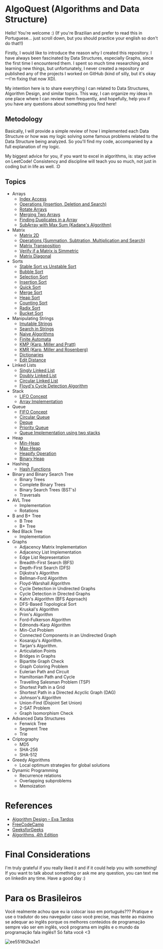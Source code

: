 # AlgoQuest (Algorithms and Data Structure)

Hello! You're welcome :) (If you're Brazilian and prefer to read this in Portuguese... just scroll down, but you should practice your english so don't do that!!)

Firstly, I would like to introduce the reason why I created this repository. I have always been fascinated by Data Structures, especially Graphs, since the first time I encountered them. I spent so much time researching and learning new things, but unfortunately, I never created a repository or published any of the projects I worked on GitHub (kind of silly, but it's okay—I'm fixing that now XD).

My intention here is to share everything I can related to Data Structures, Algorithm Design, and similar topics. This way, I can organize my ideas in one place where I can review them frequently, and hopefully, help you if you have any questions about something you find here!

## Metodology

Basically, I will provide a simple review of how I implemented each Data Structure or how was my logic solving some famous problems related to the Data Structure being analyzed. So you'll find my code, accompanied by a full explanation of my logic.

My biggest advice for you, if you want to excel in algorithms, is: stay active on LeetCode! Consistency and discipline will teach you so much, not just in coding but in life as well. :D

## Topics
- Arrays
    - [Index Access](Implementations/Arrays/index_access.cpp)
    - [Operations (Insertion, Deletion and Search)](Implementations/Arrays/operations.cpp) 
    - [Rotate Arrays](Implementations/Arrays/rotate_array.cpp)
    - [Merging Two Arrays](Implementations/Arrays/merging_arrays.cpp)
    - [Finding Duplicates in a Array](Implementations/Arrays/find_duplicated.cpp)
    - [SubArray with Max Sum (Kadane's Algorithm)](Implementations/Arrays/kadane_algo.cpp)
- Matrix
    - [Matrix 2D](Implementations/Matrix/2d_matrix.cpp)
    - [Operations (Summation, Subtration, Multiplication and Search)](Implementations/Matrix/Operations/)
    - [Matrix Transposition](Implementations/Matrix/transposition.cpp)
    - [Verify if a Matrix is Simmetric](Implementations/Matrix/verify_simmetry.cpp)
    - [Matrix Diagonal](Implementations/Matrix/matrix_diagonal.cpp)
- Sorts
    - [Stable Sort vs Unstable Sort](Implementations/Sorts/stable_sorts.cpp)
    - [Bubble Sort](Implementations/Sorts/bubble_sort.cpp)
    - [Selection Sort](Implementations/Sorts/selection_sort.cpp)
    - [Insertion Sort](Implementations/Sorts/insertion_sort.cpp)
    - [Quick Sort](Implementations/Sorts/quick_sort.cpp)
    - [Merge Sort](Implementations/Sorts/merge_sort.cpp)
    - [Heap Sort](Implementations/Sorts/heap_sort.cpp)
    - [Counting Sort](Implementations/Sorts/counting_sort.cpp)
    - [Radix Sort](Implementations/Sorts/radix_sort.cpp)
    - [Bucket Sort](Implementations/Sorts/bucket_sort.cpp)
- Manipulating Strings
    - [Imutable Strings](Implementations/Strings/imutable_strings.cpp)
    - [Search in Strings](Implementations/Strings/search_strings.cpp)
    - [Naive Algorithms](Implementations/Strings/naive_strings.cpp)
    - [Finite Automata](Implementations/Strings/finite_automata.cpp)
    - [KMP (Karp, Miller and Pratt)](Implementations/Strings/kmp_algo.cpp)
    - [KMR (Karp, Miller and Rosenberg)](Implementations/Strings/kmr_algo.cpp)
    - [Dictionaries](Implementations/Strings/dictionaries.cpp)
    - [Edit Distance](Implementations/Strings/edit_distance.cpp)
- Linked Lists
    - [Singly Linked List](Implementations/LinkedLists/singly_linked.cpp)
    - [Doubly Linked List](Implementations/LinkedLists/doubly_linked.cpp)
    - [Circular Linked List](Implementations/LinkedLists/circular_linked.cpp)
    - [Floyd's Cycle Detection Algorithm](Implementations/LinkedLists/floyd_algo.cpp)
- Stack
    - [LIFO Concept](Implementations/Stack/lifo.cpp)
    - [Array Implementation](Implementations/Stack/array_imp.cpp)
- Queue
    - [FIFO Concept](Implementations/Queue/fifo.cpp)
    - [Circular Queue](Implementations/Stack/circular_queue.cpp)
    - [Deque](Implementations/Stack/deque.cpp)
    - [Priority Queue](Implementations/Stack/priority_queue.cpp)
    - [Queue Implementation using two stacks](Implementations/Stack/two_stacks.cpp)
- Heap
    - [Min-Heap](Implementations/Heaps/minheap.cpp)
    - [Max-Heap](Implementations/Heaps/maxheap.cpp)
    - [Heapify Operation](Implementations/Heaps/heapify.cpp)
    - [Binary Heap](Implementations/Heaps/binary_heap.cpp)
- Hashing
    - [Hash Functions](Implementations/Hashing/hashing.cpp)
- Binary and Binary Search Tree
    - Binary Trees
    - Complete Binary Trees
    - Binary Search Trees (BST's)
    - Traversals
- AVL Tree
    - Implementation
    - Rotations
- B and B+ Tree
    - B Tree
    - B+ Tree
- Red Black Tree
    - Implementation 
- Graphs
    - Adjacency Matrix Implementation
    - Adjacency List Implementation 
    - Edge List Representation
    - Breadth-First Search (BFS)
    - Depth-First Search (DFS)
    - Dijkstra's Algorithm
    - Bellman-Ford Algorithm
    - Floyd-Warshall Algorithm
    - Cycle Detection in Undirected Graphs
    - Cycle Detection in Directed Graphs
    - Kahn's Algorithm (BFS Approach)
    - DFS-Based Topological Sort
    - Kruskal's Algorithm
    - Prim's Algorithm
    - Ford-Fulkerson Algorithm
    - Edmonds-Karp Algorithm
    - Min-Cut Problem
    - Connected Components in an Undirected Graph
    - Kosaraju's Algorithm.
    - Tarjan's Algorithm.
    - Articulation Points
    - Bridges in Graphs
    - Bipartite Graph Check
    - Graph Coloring Problem
    - Eulerian Path and Circuit
    - Hamiltonian Path and Cycle
    - Travelling Salesman Problem (TSP)
    - Shortest Path in a Grid
    - Shortest Path in a Directed Acyclic Graph (DAG)
    - Johnson's Algorithm
    - Union-Find (Disjoint Set Union)
    - 2-SAT Problem
    - Graph Isomorphism Check
- Advanced Data Structures
    - Fenwick Tree
    - Segment Tree
    - Trie
- Criptography
    - MD5
    - SHA-256
    - SHA-512
- Greedy Algorithms
    - Local optimum strategies for global solutions
- Dynamic Programming
    - Recurrence relations
    - Overlapping subproblems 
    - Memoization

# References

- [Algorithm Design - Eva Tardos](https://www.cs.princeton.edu/~wayne/kleinberg-tardos/)
- [FreeCodeCamp](https://www.freecodecamp.org/)
- [GeeksforGeeks](https://www.geeksforgeeks.org/)
- [Algorithms, 4th Edition](https://algs4.cs.princeton.edu/home/)

# Final Considerations 

I'm truly grateful if you really liked it and if it could help you with something! If you want to talk about something or ask me any question, you can text me on linkedin any time. Have a good day :)

# Para os Brasileiros

Você realmente achou que eu ia colocar isso em português??? Pratique e use o tradutor do seu navegador caso você precise, mas tente ao máximo se adequar ao inglês porque os melhores conteúdos de programação sempre vão ser em inglês, você programa em inglês e o mundo da programação fala inglês!! Só falta você <3

![ee5516t2ka2e1](https://github.com/user-attachments/assets/6acb53b3-e1e9-4fba-8f5e-f88dfcfb7436)
